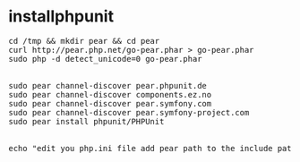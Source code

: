 installphpunit
==============

<pre>
cd /tmp && mkdir pear && cd pear
curl http://pear.php.net/go-pear.phar > go-pear.phar
sudo php -d detect_unicode=0 go-pear.phar


sudo pear channel-discover pear.phpunit.de
sudo pear channel-discover components.ez.no
sudo pear channel-discover pear.symfony.com
sudo pear channel-discover pear.symfony-project.com
sudo pear install phpunit/PHPUnit


echo "edit you php.ini file add pear path to the include path"

</pre>
